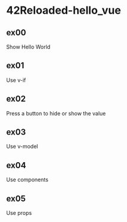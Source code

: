 # 42Reloaded-hello_vue

## ex00
Show Hello World

## ex01
Use v-if

## ex02
Press a button to hide or show the value

## ex03
Use v-model

## ex04
Use components

## ex05
Use props
